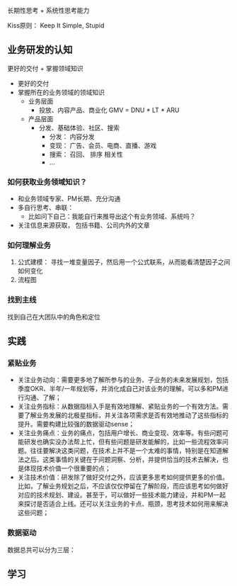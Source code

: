 长期性思考 + 系统性思考能力

Kiss原则： Keep It Simple, Stupid
## 业务研发的认知
更好的交付 + 掌握领域知识

* 更好的交付
* 掌握所在的业务领域的领域知识
  * 业务层面
    * 投放、内容产品、商业化 GMV = DNU * LT * ARU
  * 产品层面
    * 分发、基础体验、社区、搜索
      * 分发： 内容分发
      * 变现： 广告、会员、电商、直播、游戏
      * 搜索： 召回、 排序 相关性
      * ...
### 如何获取业务领域知识？
* 和业务领域专家、PM长期、充分沟通
* 多自行思考、串联：
  * 比如问下自己：我能自行来推导出这个有业务领域、系统吗？
* 关注信息来源获取， 包括书籍、公司内外的文章

### 如何理解业务
1. 公式建模： 寻找一堆变量因子，然后用一个公式联系，从而能看清楚因子之间如何变化
2. 流程图

### 找到主线
找到自己在大团队中的角色和定位

## 实践
### 紧贴业务
* 关注业务动向：需要更多地了解所参与的业务、子业务的未来发展规划，包括季度OKR、半年/一年规划等，并消化成自己对该业务的理解。可以多和PM进行沟通、了解；
* 关注业务指标：从数据指标入手是有效地理解、紧贴业务的一个有效方法。需要了解业务发展的北极星指标，并关注各项需求是否有效地推动了这些指标的提升。需要构建比较强的数据驱动sense；
* 关注业务痛点：业务的痛点，包括用户增长、商业变现、效率等。有些问题可能研发也确实没办法帮上忙，但有些问题是研发能解的，比如一些流程效率问题。往往要解决这类问题，在技术上并不是一个太难的事情，特别是在知道解法之后。这类事情的关键在于问题洞察、分析，并提供恰当的技术去解决，也是体现技术价值一个很重要的点；
* 关注技术价值：研发除了做好交付之外，应该更多思考如何提供更多的价值。比如，了解业务规划之后，不应该仅仅停留在了解阶段，而应该思考如何做好对应的技术规划、建设。甚至于，可以做好一些技术能力建设，并和PM一起来探讨是否适合上线。还可以关注业务的卡点、瓶颈，思考技术如何用来解决这些问题；

### 数据驱动
数据总共可以分为三层：













## 学习